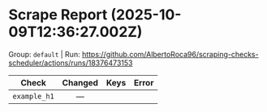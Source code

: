 # Scrape Report (2025-10-09T12:36:27.002Z)

Group: `default`  |  Run: https://github.com/AlbertoRoca96/scraping-checks-scheduler/actions/runs/18376473153

| Check | Changed | Keys | Error |
|---|:---:|:--|:--|
| `example_h1` | — |  |  |
